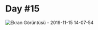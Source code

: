 # Day #15

![Ekran Görüntüsü - 2019-11-15 14-07-54](https://user-images.githubusercontent.com/30186772/68939353-77e00f80-07b1-11ea-96c0-017715bcbb2a.png)

